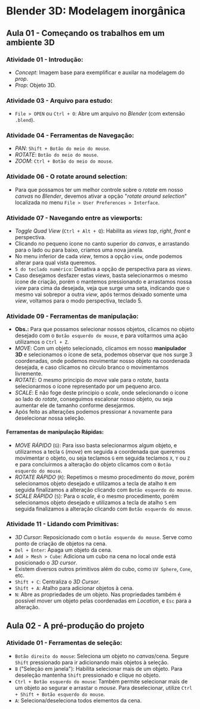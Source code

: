 # Blender 3D: Modelagem inorgânica

## Aula 01 - Começando os trabalhos em um ambiente 3D

### Atividade 01 - Introdução:

- *Concept*: Imagem base para exemplificar e auxilar na modelagem do *prop*.
- *Prop*: Objeto 3D.

### Atividade 03 - Arquivo para estudo:

- `File > OPEN` ou `Ctrl + O`: Abre um arquivo no *Blender* (com extensão `.blend`).

### Atividade 04 - Ferramentas de Navegação:

- *PAN*: `Shift + Botão do meio do mouse`.
- *ROTATE*: `Botão do meio do mouse`.
- *ZOOM*: `Ctrl + Botão do meio do mouse`.

### Atividade 06 - O rotate around selection:

- Para que possamos ter um melhor controle sobre o *rotate* em nosso *canvas* no *Blender*, devemos ativar a opção "*rotate around selection*" localizada no menu `File > User Preferences > Interface`.

### Atividade 07 - Navegando entre as viewports:

- *Toggle Quad View* (`Ctrl + Alt + Q`): Habilita as *views* *top*, *right*, *front* e perspectiva.
- Clicando no pequeno ícone no canto superior do *canvas*, e arrastando para o lado ou para baixo, criamos uma nova janela.
- No menu inferior de cada *view*, temos a opção `view`, onde podemos alterar para qual vista queremos.
- `5 do teclado numérico`: Desativa a opção de perspectiva para as *views*.
- Caso desejamos desfazer estas *views*, basta selecionarmos o mesmo ícone de criação, porém o mantemos pressionando e arrastamos nossa *view* para cima da desejada, veja que surge uma seta, indicando que o mesmo vai sobrepor a outra *view*, após termos deixado somente uma *view*, voltamos para o modo perspectiva, teclado 5.

### Atividade 09 - Ferramentas de manipulação:

- **Obs.:** Para que possamos selecionar nossos objetos, clicamos no objeto desejado com o `Botão esquerdo do mouse`, e para voltarmos uma ação utilizamos o `Ctrl + Z`.
- *MOVE*: Com um objeto selecionado, clicamos em nosso **manipulador 3D** e selecionamos o ícone de seta, podemos observar que nos surge 3 coordenadas, onde podemos movimentar nosso objeto na coordenada desejada, e caso clicamos no círculo branco o movimentamos livremente.
- *ROTATE*: O mesmo principio do *move* vale para o *rotate*, basta selecionarmos o ícone representado por um pequeno arco.
- *SCALE*: E não foge deste principio o *scale*, onde selecionando o ícone ao lado do *rotate*, conseguimos escalonar nosso objeto, ou seja aumentar ele de tamanho conforme desejarmos.
- Após feito as alterações podemos pressionar `A` novamente para deselecionar nossa seleção.

#### Ferramentas de manipulação Rápidas:

- *MOVE RÁPIDO* (`G`): Para isso basta selecionarmos algum objeto, e utilizarmos a tecla `G` (*move*) em seguida a coordenada que queremos movimentar o objeto, ou seja teclamos `G` em seguida teclamos `X`, `Y` ou `Z` e para concluirmos a alteração do objeto clicamos com o `Botão esquerdo do mouse`.
- *ROTATE RÁPIDO* (`R`): Repetimos o mesmo procedimento do *move*, porém selecionamos objeto desejado e utilizamos a tecla de atalho `R` em seguida finalizamos a alteração clicando com `Botão esquerdo do mouse`.
- *SCALE RÁPIDO* (`S`): Para o *scale*, é o mesmo procedimento, porém selecionamos objeto desejado e utilizamos a tecla de atalho `S` em seguida finalizamos a alteração clicando com `Botão esquerdo do mouse`.

### Atividade 11 - Lidando com Primitivas:

- *3D Cursor*: Reposicionado com o `botão esquerdo do mouse`. Serve como ponto de criação de objetos na cena.
- `Del + Enter`: Apaga um objeto da cena.
- `Add > Mesh > Cube`: Adiciona um cubo na cena no local onde está posicionado o *3D cursor*.
- Existem diversos outros primitivos além do cubo, como `UV Sphere`, `Cone`, etc.
- `Shift + C`: Centraliza o *3D Cursor*.
- `Shift + A`: Atalho para adicionar objetos à cena.
- `N`: Abre as propriedades de um objeto. Nas propriedades também é possível mover um objeto pelas coordenadas em *Location*, e `Esc` para a alteração.

## Aula 02 - A pré-produção do projeto

### Atividade 01 - Ferramentas de seleção:

- `Botão direito do mouse`: Seleciona um objeto no *canvas*/cena. Segure `Shift` pressionado para ir adicionando mais objetos à seleção.
- `B` ("Seleção em janela"): Habilita selecionar mais de um objeto. Para deseleção mantenha `Shift` pressionado e clique no objeto.
- `Ctrl + Botão esquerdo do mouse`: Também permite selecionar mais de um objeto ao segurar e arrastar o *mouse*. Para deselecionar, utilize `Ctrl + Shift + Botão esquerdo do mouse`.
- `A`: Seleciona/deseleciona todos elementos da cena.
